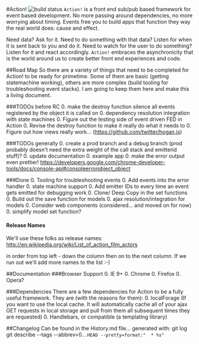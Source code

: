 #Action!
![build status](https://travis-ci.org/designfrontier/Action.svg)
`Action!` is a front end sub/pub based framework for event based development. No more passing around dependencies, no more worrying about timing. Events free you to build apps that function they way the real world does: cause and effect.

Need data? Ask for it. Need to do something with that data? Listen for when it is sent back to you and do it. Need to watch for the user to do something? Listen for it and react accordingly. `Action!` embraces the asynchronicity that is the world around us to create better front end experiences and code.

##Road Map
So there are a variety of things that need to be completed for Action! to be ready for primetime. Some of them are basic (getting statemachine working), others are more complex (build tooling for troubleshooting event stacks). I am going to keep them here and make this a living document.

###TODOs before RC
0. make the destroy function silence all events registered by the object it is called on
0. dependency resolution integration with state machines
0. Figure out the testing side of event driven FED in Action
0. Revise the destroy function to make it really do what it needs to
0. Figure out how views really work... (https://github.com/twitter/hogan.js)

###TODOs generally
0. create a prod branch and a debug branch (prod probably doesn't need the extra weight of the call stack and emitterid stuff)?
0. update documentation
0. example app
0. make the error output even prettier! https://developers.google.com/chrome-developer-tools/docs/console-api#consoleerrorobject_object

###Done
0. Tooling for troubleshooting events
0. Add events into the error handler
0. state machine support
0. Add emitter IDs to every time an event gets emitted for debugging work
0. Clone/ Deep Copy in the set functions
0. Build out the save function for models
0. ajax resolution/integration for models
0. Consider web components (considered... and moved on for now)
0. simplify model set function?

#### Release Names
We'll use these folks as release names: http://en.wikipedia.org/wiki/List_of_action_film_actors

in order from top left - down the column then on to the next column. If we run out we'll add more names to the list :-)

##Documentation
###Browser Support
0. IE 9+
0. Chrome
0. Firefox
0. Opera?

###Dependencies
There are a few dependencies for Action to be a fully useful framework. They are (with the reasons for them):
0. localForage (If you want to use the local cache. It will automatically cache all of your ajax GET requests in local storage and pull from them all subsequent times they are requested)
0. Handlebars, or compatible (a templating library)

##Changelog
Can be found in the History.md file... generated with:
git log git describe --tags --abbrev=0`..HEAD --pretty=format:"  * %s"`
